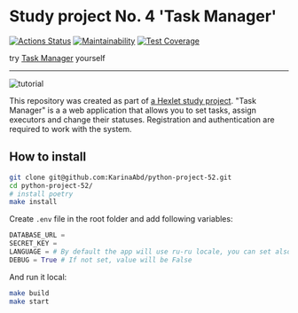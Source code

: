 # Study project No. 4 'Task Manager'

[![Actions Status](https://github.com/KarinaAbd/python-project-52/workflows/hexlet-check/badge.svg)](https://github.com/KarinaAbd/python-project-52/actions)
[![Maintainability](https://api.codeclimate.com/v1/badges/ff1169bda4822b29f7d7/maintainability)](https://codeclimate.com/github/KarinaAbd/python-project-52/maintainability)
[![Test Coverage](https://api.codeclimate.com/v1/badges/ff1169bda4822b29f7d7/test_coverage)](https://codeclimate.com/github/KarinaAbd/python-project-52/test_coverage)

try [Task Manager](https://task-manager-bykarina.onrender.com/) yourself
***

![tutorial]()

This repository was created as part of [a Hexlet study project](https://ru.hexlet.io/programs/python/projects/52). "Task Manager" is a a web application that allows you to set tasks, assign executors and change their statuses. Registration and authentication are required to work with the system.

## How to install

```bash
git clone git@github.com:KarinaAbd/python-project-52.git
cd python-project-52/
# install poetry
make install
```
Create `.env` file in the root folder and add following variables:
```python
DATABASE_URL =
SECRET_KEY =
LANGUAGE = # By default the app will use ru-ru locale, you can set also en-us
DEBUG = True # If not set, value will be False
```
And run it local:
```bash
make build
make start
```
